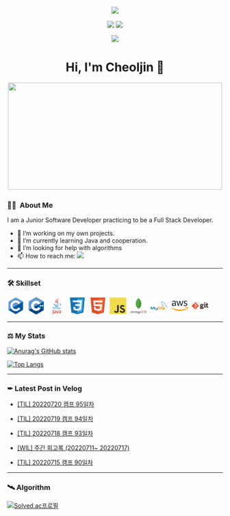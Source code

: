 <p align="center"><img src="https://media.giphy.com/media/Ll22OhMLAlVDb8UQWe/giphy.gif" width="100"/></p>
<p align="center">
<a href="https://velog.io/@pc_jin"><img src="https://img.shields.io/badge/Velog-20C997?style=for-the-badge&logo=Velog&logoColor=white"></a>
<a href="https://www.instagram.com/c__jjiinn2/"><img src="https://img.shields.io/badge/Instagram-E4405F?style=for-the-badge&logo=Instagram&logoColor=white"></a>
</p>

<p align="center"><img src="https://hits.seeyoufarm.com/api/count/incr/badge.svg?url=https%3A%2F%2Fgithub.com%2Fdevpcjin%2Fhit-counter&count_bg=%23501E79&title_bg=%23555555&icon=github.svg&icon_color=%23E7E7E7&title=hits&edge_flat=false"/></p>

<div align=center><h1>Hi, I'm Cheoljin 👋</h1></div>
<p align="center"><img src="https://media.giphy.com/media/xT9IgzoKnwFNmISR8I/giphy.gif" height="250" width="500"/></p>

### :woman_technologist: &nbsp;About Me
I am a Junior Software Developer practicing to be a Full Stack Developer.
- 🔭 I’m working on my own projects.
- 🌱 I’m currently learning Java and cooperation.
- 🤔 I’m looking for help with algorithms
- 📫 How to reach me: <a href="mailto:sgn03077@gmail.com"><img src="https://img.shields.io/badge/Gmail-EA4335?style=for-the-badge&logo=Gmail&logoColor=white" height="20"></a>
---

### 🛠 Skillset
<!-- <div>
<h3>Backend</h3>
<img src="https://img.shields.io/badge/Python-3776AB?style=for-the-badge&logo=Python&logoColor=white">
<img src="https://img.shields.io/badge/C++-00599C?style=for-the-badge&logo=C%2B%2B&logoColor=white">
<img src="https://img.shields.io/badge/C-A8B9CC?style=for-the-badge&logo=C&logoColor=white">
<img src="https://img.shields.io/badge/Java-007396?style=for-the-badge&logo=Java&logoColor=white">
<img src="https://img.shields.io/badge/JavaScript-F7DF1E?style=for-the-badge&logo=JavaScript&logoColor=white">
<h3>Frontend</h3>
<img src="https://img.shields.io/badge/HTML-E34F26?style=for-the-badge&logo=HTML5&logoColor=white">
<img src="https://img.shields.io/badge/CSS-1572B6?style=for-the-badge&logo=CSS3&logoColor=white">
<img src="https://img.shields.io/badge/Bulma-00D1B2?style=for-the-badge&logo=Bulma&logoColor=white">
<img src="https://img.shields.io/badge/Bootstrap-7952B3?style=for-the-badge&logo=Bootstrap&logoColor=white">
<h3>Database</h3>
<img src="https://img.shields.io/badge/MongoDB-47A248?style=for-the-badge&logo=MongoDB&logoColor=white">
<img src="https://img.shields.io/badge/MySQL-4479A1?style=for-the-badge&logo=MySQL&logoColor=white">
</div> -->
<p>
<img src="https://github.com/devicons/devicon/blob/master/icons/c/c-original.svg" title="C" alt="C" width="40" height="40"/>&nbsp;
<img src="https://github.com/devicons/devicon/blob/master/icons/cplusplus/cplusplus-original.svg" title="Cplusplus" alt="Cplusplus" width="40" height="40"/>&nbsp;
<img src="https://github.com/devicons/devicon/blob/master/icons/java/java-original-wordmark.svg" title="Java" alt="Java" width="40" height="40"/>&nbsp;
<img src="https://github.com/devicons/devicon/blob/master/icons/css3/css3-original.svg"  title="CSS3" alt="CSS" width="40" height="40"/>&nbsp;
<img src="https://github.com/devicons/devicon/blob/master/icons/html5/html5-original.svg" title="HTML5" alt="HTML" width="40" height="40"/>&nbsp;
<img src="https://github.com/devicons/devicon/blob/master/icons/javascript/javascript-original.svg" title="JavaScript" alt="JavaScript" width="40" height="40"/>&nbsp;
<img src="https://github.com/devicons/devicon/blob/master/icons/mongodb/mongodb-original-wordmark.svg" title="MongoDB"  alt="MongoDB" width="40" height="40"/>&nbsp;
<img src="https://github.com/devicons/devicon/blob/master/icons/mysql/mysql-original-wordmark.svg" title="MySQL"  alt="MySQL" width="40" height="40"/>&nbsp;
<img src="https://github.com/devicons/devicon/blob/master/icons/amazonwebservices/amazonwebservices-original-wordmark.svg" title="AWS" alt="AWS" width="40" height="40"/>&nbsp;
<img src="https://github.com/devicons/devicon/blob/master/icons/git/git-original-wordmark.svg" title="Git" **alt="Git" width="40" height="40"/>&nbsp;
</p>

---

### ⚖ My Stats
<div>

[![Anurag's GitHub stats](https://github-readme-stats.vercel.app/api?username=devpcjin&theme=dark&show_icons=true)](https://github.com/anuraghazra/github-readme-stats)
  
[![Top Langs](https://github-readme-stats.vercel.app/api/top-langs/?username=devpcjin&layout=compact&theme=dark)](https://github.com/anuraghazra/github-readme-stats)
</div>

---

### ✒ Latest Post in Velog
<!--VELOG:START-->
- [[TIL] 20220720 캠프 95일차](https://velog.io/@pc_jin/TIL-20220720-%EC%BA%A0%ED%94%84-95%EC%9D%BC%EC%B0%A8)

- [[TIL] 20220719 캠프 94일차](https://velog.io/@pc_jin/TIL-20220719-%EC%BA%A0%ED%94%84-94%EC%9D%BC%EC%B0%A8)

- [[TIL] 20220718 캠프 93일차](https://velog.io/@pc_jin/TIL-20220718-%EC%BA%A0%ED%94%84-93%EC%9D%BC%EC%B0%A8)

- [[WIL] 주간 회고록 (20220711~ 20220717)](https://velog.io/@pc_jin/WIL-%EC%A3%BC%EA%B0%84-%ED%9A%8C%EA%B3%A0%EB%A1%9D-20220711-20220717)

- [[TIL] 20220715 캠프 90일차](https://velog.io/@pc_jin/TIL-20220715-%EC%BA%A0%ED%94%84-90%EC%9D%BC%EC%B0%A8)

<!--VELOG:END-->

---

### 🛰 Algorithm
[![Solved.ac프로필](http://mazassumnida.wtf/api/v2/generate_badge?boj=sgn03077)](https://solved.ac/sgn03077)
<!--
**devpcjin/devpcjin** is a ✨ _special_ ✨ repository because its `README.md` (this file) appears on your GitHub profile.

Here are some ideas to get you started:

- 🔭 I’m currently working on ...
- 🌱 I’m currently learning ...
- 👯 I’m looking to collaborate on ...
- 🤔 I’m looking for help with ...
- 💬 Ask me about ...
- 📫 How to reach me: ...
- 😄 Pronouns: ...
- ⚡ Fun fact: ...
-->
